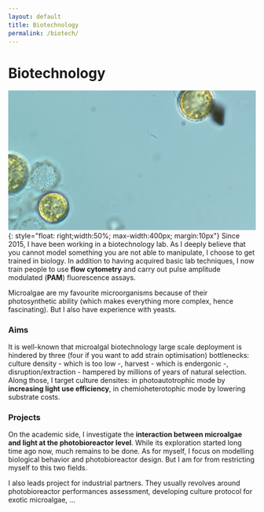 ```yaml
---
layout: default
title: Biotechnology
permalink: /biotech/
---
```

# Biotechnology

![Thoracospheara Heimii](/assets/images/background2.jpg){: style="float: right;width:50%; max-width:400px; margin:10px"}
Since 2015, I have been working in a biotechnology lab. As I deeply believe that you cannot model something
you are not able to manipulate, I choose to get trained in biology. In addition to having acquired basic lab techniques, I 
now train people to use **flow cytometry** and carry out pulse amplitude modulated (**PAM**) fluorescence assays. 

Microalgae are my favourite microorganisms because of their photosynthetic ability (which makes everything more complex, hence fascinating).
But I also have experience with yeasts. 

### Aims

It is well-known that microalgal biotechnology large scale deployment is hindered by three 
(four if you want to add strain optimisation) bottlenecks: culture density - which is too low -,
harvest - which is endergonic -, disruption/extraction - hampered by millions of years of 
natural selection. Along those, I target culture densites: in photoautotrophic mode by **increasing light use efficiency**, in chemioheterotophic mode by lowering substrate costs. 

### Projects

On the academic side, I investigate the **interaction between microalgae and light at the photobioreactor level**. While its exploration started long time ago now, much remains
to be done. As for myself, I focus on modelling biological behavior and photobioreactor design. But I am for from restricting myself to this two fields.

I also leads project for industrial partners. They usually revolves around photobioreactor performances assessment,
developing culture protocol for exotic microalgae, ...
